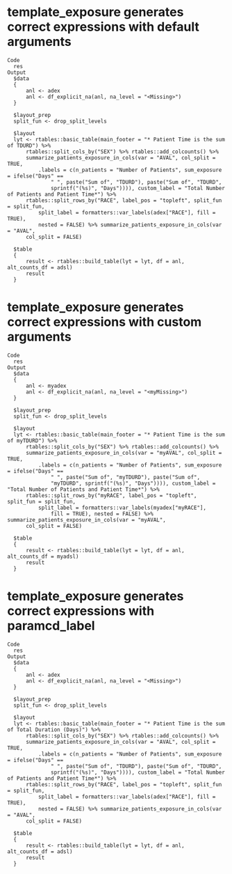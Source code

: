 # template_exposure generates correct expressions with default arguments

    Code
      res
    Output
      $data
      {
          anl <- adex
          anl <- df_explicit_na(anl, na_level = "<Missing>")
      }
      
      $layout_prep
      split_fun <- drop_split_levels
      
      $layout
      lyt <- rtables::basic_table(main_footer = "* Patient Time is the sum of TDURD") %>% 
          rtables::split_cols_by("SEX") %>% rtables::add_colcounts() %>% 
          summarize_patients_exposure_in_cols(var = "AVAL", col_split = TRUE, 
              .labels = c(n_patients = "Number of Patients", sum_exposure = ifelse("Days" == 
                  " ", paste("Sum of", "TDURD"), paste("Sum of", "TDURD", 
                  sprintf("(%s)", "Days")))), custom_label = "Total Number of Patients and Patient Time*") %>% 
          rtables::split_rows_by("RACE", label_pos = "topleft", split_fun = split_fun, 
              split_label = formatters::var_labels(adex["RACE"], fill = TRUE), 
              nested = FALSE) %>% summarize_patients_exposure_in_cols(var = "AVAL", 
          col_split = FALSE)
      
      $table
      {
          result <- rtables::build_table(lyt = lyt, df = anl, alt_counts_df = adsl)
          result
      }
      

# template_exposure generates correct expressions with custom arguments

    Code
      res
    Output
      $data
      {
          anl <- myadex
          anl <- df_explicit_na(anl, na_level = "<myMissing>")
      }
      
      $layout_prep
      split_fun <- drop_split_levels
      
      $layout
      lyt <- rtables::basic_table(main_footer = "* Patient Time is the sum of myTDURD") %>% 
          rtables::split_cols_by("SEX") %>% rtables::add_colcounts() %>% 
          summarize_patients_exposure_in_cols(var = "myAVAL", col_split = TRUE, 
              .labels = c(n_patients = "Number of Patients", sum_exposure = ifelse("Days" == 
                  " ", paste("Sum of", "myTDURD"), paste("Sum of", 
                  "myTDURD", sprintf("(%s)", "Days")))), custom_label = "Total Number of Patients and Patient Time*") %>% 
          rtables::split_rows_by("myRACE", label_pos = "topleft", split_fun = split_fun, 
              split_label = formatters::var_labels(myadex["myRACE"], 
                  fill = TRUE), nested = FALSE) %>% summarize_patients_exposure_in_cols(var = "myAVAL", 
          col_split = FALSE)
      
      $table
      {
          result <- rtables::build_table(lyt = lyt, df = anl, alt_counts_df = myadsl)
          result
      }
      

# template_exposure generates correct expressions with paramcd_label

    Code
      res
    Output
      $data
      {
          anl <- adex
          anl <- df_explicit_na(anl, na_level = "<Missing>")
      }
      
      $layout_prep
      split_fun <- drop_split_levels
      
      $layout
      lyt <- rtables::basic_table(main_footer = "* Patient Time is the sum of Total Duration (Days)") %>% 
          rtables::split_cols_by("SEX") %>% rtables::add_colcounts() %>% 
          summarize_patients_exposure_in_cols(var = "AVAL", col_split = TRUE, 
              .labels = c(n_patients = "Number of Patients", sum_exposure = ifelse("Days" == 
                  " ", paste("Sum of", "TDURD"), paste("Sum of", "TDURD", 
                  sprintf("(%s)", "Days")))), custom_label = "Total Number of Patients and Patient Time*") %>% 
          rtables::split_rows_by("RACE", label_pos = "topleft", split_fun = split_fun, 
              split_label = formatters::var_labels(adex["RACE"], fill = TRUE), 
              nested = FALSE) %>% summarize_patients_exposure_in_cols(var = "AVAL", 
          col_split = FALSE)
      
      $table
      {
          result <- rtables::build_table(lyt = lyt, df = anl, alt_counts_df = adsl)
          result
      }
      

